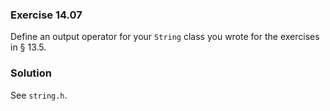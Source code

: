 ### Exercise 14.07

Define an output operator for your `String` class you wrote for the exercises in
&sect; 13.5.

### Solution

See `string.h`.
